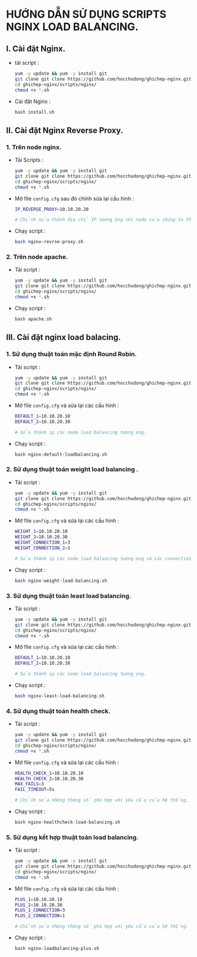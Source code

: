 # HƯỚNG DẪN SỬ DỤNG SCRIPTS NGINX LOAD BALANCING.

## I. Cài đặt Nginx.

- tải script :

    ```sh
    yum -y update && yum -y install git
    git clone git clone https://github.com/hocchudong/ghichep-nginx.git
    cd ghichep-nginx/scripts/nginx/
    chmod +x *.sh
    ```

- Cài đặt Nginx :

    ```sh
    bash install.sh
    ```

## II. Cài đặt Nginx Reverse Proxy.

### 1. Trên node nginx.

- Tải Scripts :

    ```sh
    yum -y update && yum -y install git
    git clone git clone https://github.com/hocchudong/ghichep-nginx.git
    cd ghichep-nginx/scripts/nginx/
    chmod +x *.sh
    ```


- Mở file `config.cfg` sau đó chỉnh sửa lại cấu hình :

    ```sh
    IP_REVERSE_PROXY=10.10.20.20

    # Chỉnh sửa thành địa chỉ IP tương ứng với node của chúng ta thiết lập.
    ```

- Chạy script :

    ```sh
    bash nginx-revrse-proxy.sh
    ```

### 2. Trên node apache.

- Tải script :

    ```sh
    yum -y update && yum -y install git
    git clone git clone https://github.com/hocchudong/ghichep-nginx.git
    cd ghichep-nginx/scripts/nginx/
    chmod +x *.sh
    ```

- Chạy script :

    ```sh
    bash apache.sh
    ```

## III. Cài đặt nginx load balacing.

### 1. Sử dụng thuật toán mặc định Round Robin.

- Tải script :

    ```sh
    yum -y update && yum -y install git
    git clone git clone https://github.com/hocchudong/ghichep-nginx.git
    cd ghichep-nginx/scripts/nginx/
    chmod +x *.sh
    ```

- Mở file `config.cfg` và sửa lại các cấu hình :

    ```sh
    DEFAULT_1=10.10.20.10
    DEFAULT_2=10.10.20.30

    # Sửa thành ip các node load balancing tương ứng.
    ```

- Chạy script :

    ```sh
    bash nginx-default-loadbalancing.sh
    ```

### 2. Sử dụng thuật toán weight load balancing .

- Tải script :

    ```sh
    yum -y update && yum -y install git
    git clone git clone https://github.com/hocchudong/ghichep-nginx.git
    cd ghichep-nginx/scripts/nginx/
    chmod +x *.sh
    ```

- Mở file `config.cfg` và sửa lại các cấu hình :

    ```sh
    WEIGHT_1=10.10.20.10
    WEIGHT_2=10.10.20.30
    WEIGHT_CONNECTION_1=3
    WEIGHT_CONNECTION_2=1

    # Sửa thành ip các node load balancing tương ứng và các connection tùy chọn cho các node mà mong muốn.
    ```

- Chạy script :

    ```sh
    bash nginx-weight-load-balancing.sh
    ```

### 3. Sử dụng thuật toán least load balancing.

- Tải script :

    ```sh
    yum -y update && yum -y install git
    git clone git clone https://github.com/hocchudong/ghichep-nginx.git
    cd ghichep-nginx/scripts/nginx/
    chmod +x *.sh
    ```

- Mở file `config.cfg` và sửa lại các cấu hình :

    ```sh
    DEFAULT_1=10.10.20.10
    DEFAULT_2=10.10.20.30

    # Sửa thành ip các node load balancing tương ứng.
    ```

- Chạy script :

    ```sh
    bash nginx-least-load-balancing.sh
    ```

### 4. Sử dụng thuật toán health check.

- Tải script :

    ```sh
    yum -y update && yum -y install git
    git clone git clone https://github.com/hocchudong/ghichep-nginx.git
    cd ghichep-nginx/scripts/nginx/
    chmod +x *.sh
    ```

- Mở file `config.cfg` và sửa lại các cấu hình :

    ```sh
    HEALTH_CHECK_1=10.10.20.10
    HEALTH_CHECK_2=10.10.20.30
    MAX_FAILS=3
    FAIL_TIMEOUT=5s

    # Chỉnh sửa những thông số phù hợp với yêu cầu của hệ thống.
    ```

- Chạy script :

    ```sh
    bash nginx-healthcheck-load-balancing.sh
    ```

### 5. Sử dụng kết hợp thuật toán load balancing.

- Tải script :

    ```sh
    yum -y update && yum -y install git
    git clone git clone https://github.com/hocchudong/ghichep-nginx.git
    cd ghichep-nginx/scripts/nginx/
    chmod +x *.sh
    ```

- Mở file `config.cfg` và sửa lại các cấu hình :

    ```sh
    PLUS_1=10.10.20.10
    PLUS_2=10.10.20.30
    PLUS_1_CONNECTION=3
    PLUS_2_CONNECTION=1

    # Chỉnh sửa những thông số phù hợp với yêu cầu của hệ thống.
    ```

- Chạy script :

    ```sh
    bash nginx-loadbalancing-plus.sh
    ```
